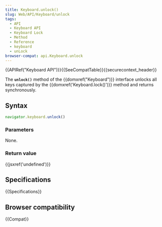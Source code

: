 ```yaml
---
title: Keyboard.unlock()
slug: Web/API/Keyboard/unlock
tags:
  - API
  - Keyboard API
  - Keyboard Lock
  - Method
  - Reference
  - keyboard
  - unLock
browser-compat: api.Keyboard.unlock
---
```

{{APIRef("Keyboard API")}}{{SeeCompatTable}}{{securecontext_header}}

The **`unlock()`** method of the
{{domxref("Keyboard")}} interface unlocks all keys captured by the
{{domxref('Keyboard.lock()')}} method and returns synchronously.

## Syntax

```js
navigator.keyboard.unlock()
```

### Parameters

None.

### Return value

{{jsxref('undefined')}}

## Specifications

{{Specifications}}

## Browser compatibility

{{Compat}}
